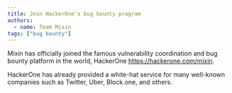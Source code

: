 ```yaml
---
title: Join HackerOne's bug bounty program
authors:  
  - name: Team Mixin
tags: ["bug bounty"]
---
```


Mixin has officially joined the famous vulnerability coordination and bug bounty platform in the world, HackerOne <https://hackerone.com/mixin>.

HackerOne has already provided a white-hat service for many well-known companies such as Twitter, Uber, Block.one, and others.
